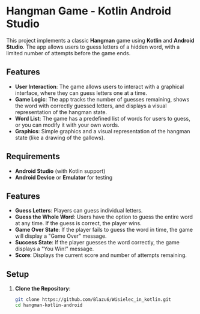# Hangman Game - Kotlin Android Studio

This project implements a classic **Hangman** game using **Kotlin** and **Android Studio**. The app allows users to guess letters of a hidden word, with a limited number of attempts before the game ends.

## Features

- **User Interaction**: The game allows users to interact with a graphical interface, where they can guess letters one at a time.
- **Game Logic**: The app tracks the number of guesses remaining, shows the word with correctly guessed letters, and displays a visual representation of the hangman state.
- **Word List**: The game has a predefined list of words for users to guess, or you can modify it with your own words.
- **Graphics**: Simple graphics and a visual representation of the hangman state (like a drawing of the gallows).

## Requirements

- **Android Studio** (with Kotlin support)
- **Android Device** or **Emulator** for testing

## Features

- **Guess Letters**: Players can guess individual letters.
- **Guess the Whole Word**: Users have the option to guess the entire word at any time. If the guess is correct, the player wins.
- **Game Over State**: If the player fails to guess the word in time, the game will display a "Game Over" message.
- **Success State**: If the player guesses the word correctly, the game displays a "You Win!" message.
- **Score**: Displays the current score and number of attempts remaining.

## Setup

1. **Clone the Repository**:
   ```bash
   git clone https://github.com/Blazu6/Wisielec_in_kotlin.git
   cd hangman-kotlin-android
